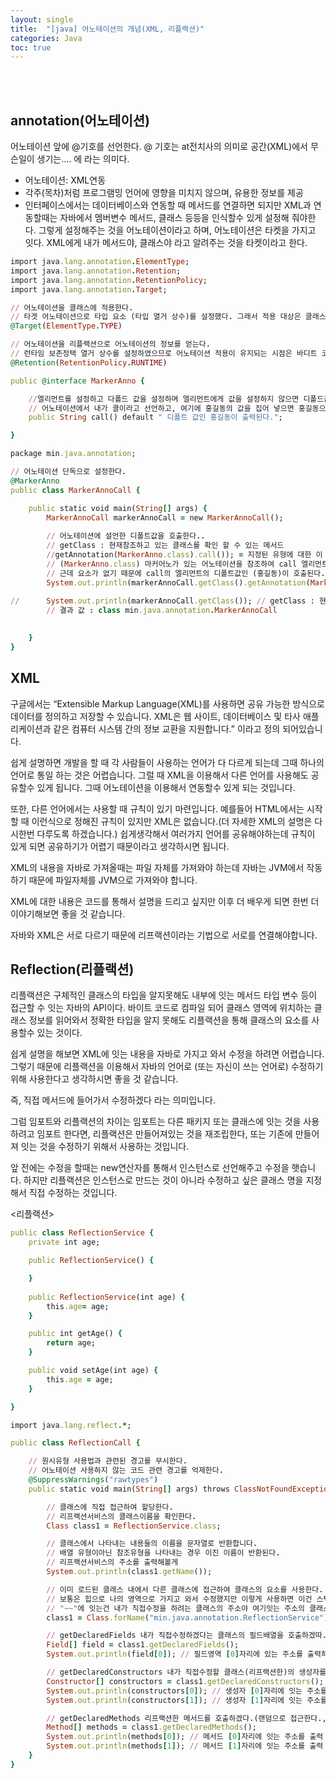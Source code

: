 ```yaml
---
layout: single
title:  "[java] 어노테이션의 개념(XML, 리플랙션)"
categories: Java
toc: true
---
```


<br/><br/>

## annotation(어노테이션) ##

어노테이션 앞에 @기호를 선언한다. @ 기호는 at전치사의 의미로 공간(XML)에서 무슨일이 생기는.... 에 라는 의미다.

- 어노테이션: XML연동
- 각주(목차)처럼 프로그램밍 언어에 영향을 미치지 않으며, 유용한 정보를 제공
- 인터페이스에서는 데이터베이스와 연동할 때 메서드를 연결하면 되지만 XML과 연동할때는 자바에서 멤버변수 메서드, 클래스 등등을 인식할수 있게 설정해 줘야한다. 그렇게 설정해주는 것을 어노테이션이라고 하며, 어노테이션은 타켓을 가지고 잇다. XML에게 내가 메서드야, 클래스야 라고 알려주는 것을 타켓이라고 한다.


```ruby
import java.lang.annotation.ElementType;
import java.lang.annotation.Retention;
import java.lang.annotation.RetentionPolicy;
import java.lang.annotation.Target;

// 어노테이션을 클래스에 적용한다.
// 타겟 어노테이션으로 타입 요소 (타입 열거 상수)를 설정했다. 그래서 적용 대상은 클래스가 되며 클래스 위에 어노테이션을 적용하고 오노테이션으 ㅣ정보를 가져온다.
@Target(ElementType.TYPE)

// 어노테이션을 리플랙션으로 어노테이션의 정보를 얻는다.
// 런타임 보존정택 열거 상수를 설정하였으므로 어노테이션 적용이 유지되는 시점은 바디트 코드 파일까지 어노테이션 정보를 유지하면서 리플랙션을 이용해서 런타임에 어노테이션 정보를 얻는다.
@Retention(RetentionPolicy.RUNTIME)

public @interface MarkerAnno {

	//엘리먼트를 설정하고 다폴드 값을 설정하며 엘리먼트에게 값을 설정하지 않으면 디폴드값으로 호출하낟.
	// 어노테이션에서 내가 콜이라고 선언하고, 여기에 홍길동의 값을 집어 넣으면 홍길동으로 리프랙션이 가능하다.
	public String call() default " 디폴트 값인 홍길동이 출력된다.";

}
```

```ruby
package min.java.annotation;

// 어노테이션 단독으로 설정한다.
@MarkerAnno
public class MarkerAnnoCall {

	public static void main(String[] args) {
		MarkerAnnoCall markerAnnoCall = new MarkerAnnoCall();
		
		// 어노테이션에 설언한 디폴트값을 호출한다..
		// getClass : 현재참조하고 있는 클래스를 확인 할 수 있는 메서드
		//getAnnotation(MarkerAnno.class).call()); = 지정된 유형에 대한 이 요소를 반환하고, 없으면 null을 반환한다.
		// (MarkerAnno.class) 마커어노가 있는 어노테이션을 참조하여 call 엘리먼트를 호출한다.
		// 근데 요소가 없기 때문에 call의 엘리먼트의 디폴트값인 (홍길동)이 호출된다.
		System.out.println(markerAnnoCall.getClass().getAnnotation(MarkerAnno.class).call());
															
//		System.out.println(markerAnnoCall.getClass()); // getClass : 현재 참조하고 있는 클래스를 확인 할 수 있는 메서드
		// 결과 값 : class min.java.annotation.MarkerAnnoCall 
		

	}
}
```

## XML ##
구글에서는 “Extensible Markup Language(XML)를 사용하면 공유 가능한 방식으로 데이터를 정의하고 저장할 수 있습니다. XML은 웹 사이트, 데이터베이스 및 타사 애플리케이션과 같은 컴퓨터 시스템 간의 정보 교환을 지원합니다.” 이라고 정의 되어있습니다.

쉽게 설명하면 개발을 할 때 각 사람들이 사용하는 언어가 다 다르게 되는데 그때 하나의 언어로 통일 하는 것은 어렵습니다. 그럴 때 XML을 이용해서 다른 언어를 사용해도 공유할수 있게 됩니다. 그때 어노테이션을 이용해서 연동할수 있게 되는 것입니다.

또한, 다른 언어에서는 사용할 때 규칙이 있기 마련입니다. 예를들어 HTML에서는 시작할 때 <head/></head> 이런식으로 정해진 규칙이 있지만 XML은 없습니다.(더 자세한 XML의 설명은 다시한번 다루도록 하겠습니다.) 쉽게생각해서 여러가지 언어를 공유해야하는데 규칙이 있게 되면 공유하기가 어렵기 때문이라고 생각하시면 됩니다.

XML의 내용을 자바로 가져올때는 파일 자체를 가져와야 하는데 자바는 JVM에서 작동하기 때문에 파일자체를 JVM으로 가져와야 합니다. 

XML에 대한 내용은 코드를 통해서 설명을 드리고 싶지만 이후 더 배우게 되면 한번 더 이야기해보면 좋을 것 같습니다.

자바와 XML은 서로 다르기 때문에 리프랙션이라는 기법으로 서로를 연결해야합니다.



## Reflection(리플랙션) ##
리플랙션은 구체적인 클래스의 타입을 알지못해도 내부에 잇는 메서드 타입 변수 등이 접근할 수 잇는 자바의 API이다. 바이트 코드로 컴파일 되어 클래스 영역에 위치하는 클래스 정보를 읽어와서 정확한 타입을 알지 못해도 리플랙션을 통해 클래스의 요소를 사용할수 있는 것이다.

쉽게 설명을 해보면 XML에 잇는 내용을 자바로 가지고 와서 수정을 하려면 어렵습니다. 그렇기 때문에 리플랙션을 이용해서 자바의 언어로 (또는 자신이 쓰는 언어로) 수정하기 위해 사용한다고 생각하시면 좋을 것 같습니다.

 즉, 직접 메서드에 들어가서 수정하겠다 라는 의미입니다.

그럼 임포트와 리플랙션의 차이는 
임포트는 다른 패키지 또는 클래스에 잇는 것을 사용하려고 임포트 한다면, 리플랙션은 만들어져있는 것을 재조립한다, 또는 기존에 만들어져 잇는 것을 수정하기 위해서 사용하는 것입니다.

앞 전에는 수정을 할때는 new연산자를 통해서 인스턴스로 선언해주고 수정을 햇습니다. 하지만 리플랙션은 인스턴스로 만드는 것이 아니라 수정하고 싶은 클래스 명을 지정해서 직접 수정하는 것입니다.

<리플랙션>

```ruby
public class ReflectionService {
	private int age;

	public ReflectionService() {

	}
	
	public ReflectionService(int age) {
		this.age= age;
	}

	public int getAge() {
		return age;
	}

	public void setAge(int age) {
		this.age = age;
	}

}
```


```ruby
import java.lang.reflect.*;

public class ReflectionCall {

	// 원시유형 사용법과 관련된 경고를 무시한다.
    // 어노테이션 사용하지 않는 코드 관련 경고를 억제한다.
	@SuppressWarnings("rawtypes")
	public static void main(String[] args) throws ClassNotFoundException {

		// 클래스에 직접 접근하여 할당한다.
		// 리프랙션서비스의 클래스이름을 확인한다.
		Class class1 = ReflectionService.class;

		// 클래스에서 나타내는 내용들의 이름을 문자열로 반환합니다.
		// 배열 유형이아닌 참조유형을 나타내는 경우 이진 이름이 반환된다.
		// 리프랙션서비스의 주소를 출력해볼게
		System.out.println(class1.getName());

		// 이미 로드된 클래스 내에서 다른 클래스에 접근하여 클래스의 요소를 사용한다.
		// 보통은 힙으로 나의 영역으로 가지고 와서 수정했지만 이렇게 사용하면 이건 스택영역 즉 오브젝트영역에석 바로 수정하겠다는 의미야
		// "~~"에 잇는건 내가 직접수정을 하려는 클래스의 주소야 여기잇는 주소의 클래스를 내가 직접 수정할게
		class1 = Class.forName("min.java.annotation.ReflectionService");

		// getDeclaredFields 내가 직접수정하겠다는 클래스의 필드배열을 호출하겠따.
		Field[] field = class1.getDeclaredFields();
		System.out.println(field[0]); // 필드영역 [0]자리에 있는 주소를 출력하겠다.

		// getDeclaredConstructors 내가 직접수정할 클래스(리프랙션한)의 생성자를 호출하겠다.
		Constructor[] constructors = class1.getDeclaredConstructors();
		System.out.println(constructors[0]); // 생성자 [0]자리에 잇는 주소를 출력하겟다.
		System.out.println(constructors[1]); // 생성자 [1]자리에 잇는 주소를 출력하겟다.

		// getDeclaredMethods 리프랙션한 메서드를 호출하겠다.(랜덤으로 접근한다.,,,)
		Method[] methods = class1.getDeclaredMethods();
		System.out.println(methods[0]); // 메서드 [0]자리에 잇는 주소를 출력
		System.out.println(methods[1]); // 메서드 [1]자리에 잇는 주소를 출력
	}
}
```

